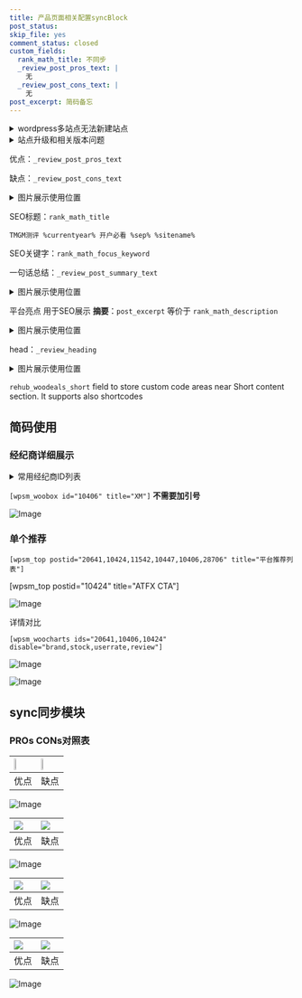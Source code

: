 ```yaml
---
title: 产品页面相关配置syncBlock
post_status: 
skip_file: yes
comment_status: closed
custom_fields:
  rank_math_title: 不同步
  _review_post_pros_text: |
    无
  _review_post_cons_text: |
    无
post_excerpt: 简码备忘
---
```

<details><summary>wordpress多站点无法新建站点</summary>

<li>和报错需要清理cookies一样的原因</li>
<li>wp-config.php里面<code>define( 'SUBDOMAIN_INSTALL', false );//子域名安装</code></li>
<li>新建子站点是用<code>define( 'SUBDOMAIN_INSTALL', true);//子域名安装</code> 完成以后，改成<code>false</code></li>
</details>

<details><summary>站点升级和相关版本问题</summary>

<p>wordpress：5.9.9
woocommerce：7.5.1
出现问题的地方：主题选项里面>><strong>Product layout >>compact style</strong></p>
<p>如何出现没有用过的字段 导致无法保存。先导出配置 然后进行修改，后面再次恢复即可。</p>
<p>出现部分字段无法显示时，需要返回默认布局后，对产品进行保存就好了。</p>
<p></p>
</details>

优点：`_review_post_pros_text`

缺点：`_review_post_cons_text`

<details><summary>图片展示使用位置</summary>

<img src="https://prod-files-secure.s3.us-west-2.amazonaws.com/39ed1227-6d7d-4570-be36-9ccd4a2c4241/f51d3d83-55d4-4bdf-9604-f37ec77ab556/Untitled.png?X-Amz-Algorithm=AWS4-HMAC-SHA256&X-Amz-Content-Sha256=UNSIGNED-PAYLOAD&X-Amz-Credential=ASIAZI2LB466SX4YVVA6%2F20250220%2Fus-west-2%2Fs3%2Faws4_request&X-Amz-Date=20250220T045522Z&X-Amz-Expires=3600&X-Amz-Security-Token=IQoJb3JpZ2luX2VjEI3%2F%2F%2F%2F%2F%2F%2F%2F%2F%2FwEaCXVzLXdlc3QtMiJIMEYCIQD8rEFqnD4RH%2FZVXfWv2yTLFFEOGOoLJM2nZ3CBwznAnAIhAJaX9iSBSYfMxbo1vx4CXqodRTA4mQVI3A9S4mfIeVpBKogECLb%2F%2F%2F%2F%2F%2F%2F%2F%2F%2FwEQABoMNjM3NDIzMTgzODA1IgwpAar6e0ICYpmIGeIq3ANO5zEVWCEFrZuaMxiNQKQ5flknBp4y4hN8aAnlDXkmylAbDDRV6i%2BuVll1hhpZqcY7R5XEaj%2FENMxuPoTb69dnkJMPUiLJv57aJ0SvIJdDhtuvBZEVT2FOq3iuagjNdDq2ta6l1MKnF3t0O6Iw%2BQ0WepRBdc%2FZvZvVqkv1AxcT3ntxKrwsc%2Fs5moQr6iV9sbqE5esomkS%2FGbPX4uz4gbn6jWyPyFFqr9YjTwBVYFYJ0cZFgwdgwhGbBDjmMoD44jS3bOME8EX11dLHNN99p3ALG0FLqqTyfI6aQiXLXxy5fRIpVkxrge6XJUoT%2BbP5AliqjlGv%2FYKzNKts529i66ICZyvtXTaRGKEn%2FOEMwsExqcbu0ne10TrDqihvzfkXXn6i6PgVkGqgXczoOzzaGw3Hs8YCOrofuWGtEqgpn1Ne%2F6MteekpOx8Z3Bs5eOpjKtiXtHKw6Pom0HZewwMWk3fUEX5Uglm9KFvJWha9G0HO0XoiY7E26tTSy8LItJNVIG5KPLZqL0O%2Bl7t9bCP1PNdSb7QvU1DyJJPEvbQ4C05tkQk6KiXFizWObaNHCHU%2Fb59%2FqD%2FjL0xTxLaQUtm%2F3SAo2IkzaDiUqDGMaX%2FokXApAw7bNBCfdlI9K%2BTr6jDs3dq9BjqkAR%2BShRd3bjHhA7NM4S7Goyw06JngP%2BzkO1yigud%2BWHTT5gBIvbrKFiYeHd6SI8UFvS44anZYMeNaH27uB4IGZJosNbGSsliF0O3Cry9IOxOpT4UG9fM78q2FTM6Vzy3hBZfY5Y4BANtUPfmm%2F6ovugOCVVg7%2FmlIOELpSGcxZnCPPS0BJ6ooSdQlZWBtfaQQ4oyuO4bgzdqFx465NRzebao%2FA5eR&X-Amz-Signature=cc7d2787c650576b931d12071e698f403e4981672642cdbe984b3b6080b6706d&X-Amz-SignedHeaders=host&x-id=GetObject" alt="Image">
</details>

SEO标题：`rank_math_title`

`TMGM测评 %currentyear% 开户必看 %sep% %sitename%`

SEO关键字：`rank_math_focus_keyword`

一句话总结：`_review_post_summary_text`

<details><summary>图片展示使用位置</summary>

<img src="https://prod-files-secure.s3.us-west-2.amazonaws.com/39ed1227-6d7d-4570-be36-9ccd4a2c4241/4b96a922-296c-4f4e-8630-d1c870cbce01/Untitled.png?X-Amz-Algorithm=AWS4-HMAC-SHA256&X-Amz-Content-Sha256=UNSIGNED-PAYLOAD&X-Amz-Credential=ASIAZI2LB466Y2T56TKH%2F20250220%2Fus-west-2%2Fs3%2Faws4_request&X-Amz-Date=20250220T045522Z&X-Amz-Expires=3600&X-Amz-Security-Token=IQoJb3JpZ2luX2VjEI3%2F%2F%2F%2F%2F%2F%2F%2F%2F%2FwEaCXVzLXdlc3QtMiJHMEUCIQC7kbbg6IJyA7FnfJ0UUfucDnGmqmxBXvzzttV85WkjvwIgBgcWj7iM8Dkokma%2BERMDsAoRnYmrLs%2BDCExJaq5kLuIqiAQItv%2F%2F%2F%2F%2F%2F%2F%2F%2F%2FARAAGgw2Mzc0MjMxODM4MDUiDKamSKMTjQ%2F11CRxRCrcA%2FdLVRypTVBtLzWSikquOc47IZfW4VE1GYVcziQStAa8xhOoVvcslRKuNQqVM8IZE7aGjcIEVmDSz2t0cP6cjxir8sRsVNkjd%2Fxt5iUmcIF0tbP802u6n5UtoGCbTmjGU23ZpZ4xIUA0%2BgLpz%2BfELG2Um%2FLuWCuu0Bbx3bjTbKqC79BtbRl%2ByGDUNQRU69KIm%2B92qyEOHLANBjLLorQG7jbaFb3lkSFuyuuQfsIbkiJsC7Ve4mUuNuj5i73LZrFXpL%2BKxC3VEVchr66zIVp29fh0FqxFZyxG4aztlLIZHm4Wl6xbqTufqUT%2FnVTyg1joLw4I7my9WeTeQcXDtlv9JqpkDpzsCEjGj48vLHo%2F5v%2B7K9bzoYShtuDY8zI0XaS4PaBqv8tXh%2F%2F7UL2WoEf4c%2Fovr4fATnmPCW%2FCChqVEkcmoKIkivQZLZVAU6MXC%2FyvtJUkB1C4%2BASivzW2c5enkgyOng96towUB4DMcRyyWwuJHsz8i5CcSF7%2FXMCQMelJxXsB4%2Fh6uABJ4xyAnZIhJAvPei9xrpJA%2FAj74yZaHEBnSj42wFyWZNLMjZjD5Kc0I%2BoSs1oQh%2FrcECMQYXVpRU3nIHZ0V7nY506HvhiPlzPfGhqItutcb1%2BCGCGDMLbe2r0GOqUBiUukmrAtHLjE1qKx0%2BJqeH0Evq63wXA4n%2Ffo76O9D9INtt6k3G4oYRz4wxixECIi7VIISTGGwiKLtWymasox%2BjBtwTrNNcoiTQw%2FoDurglCQ3EM8o6VAJ5GYvtXEoPQgun9u74vDOt%2Bq8m4p8b1DtgbEN8qsloWOy7f1BCrpzLsv914aCr0Vay%2Fg%2B5qJluUi42ADVc%2BzPfVYog4JAhl0VTonRBxq&X-Amz-Signature=45e29da1a0c75b2fcafb1fa7368a19b06582143987a1675fdf8d7912da1a0ad4&X-Amz-SignedHeaders=host&x-id=GetObject" alt="Image">
</details>

平台亮点 用于SEO展示 **摘要**：`post_excerpt`  等价于 `rank_math_description`

<details><summary>图片展示使用位置</summary>

<img src="https://prod-files-secure.s3.us-west-2.amazonaws.com/39ed1227-6d7d-4570-be36-9ccd4a2c4241/1ee11f63-b60a-4dfe-a7a7-d58ff23b5d88/Untitled.png?X-Amz-Algorithm=AWS4-HMAC-SHA256&X-Amz-Content-Sha256=UNSIGNED-PAYLOAD&X-Amz-Credential=ASIAZI2LB466Z73TX3WR%2F20250220%2Fus-west-2%2Fs3%2Faws4_request&X-Amz-Date=20250220T045523Z&X-Amz-Expires=3600&X-Amz-Security-Token=IQoJb3JpZ2luX2VjEI3%2F%2F%2F%2F%2F%2F%2F%2F%2F%2FwEaCXVzLXdlc3QtMiJHMEUCIQDo99rWm0Z3dn4I8y0VLPtMIyReXkn8KeTATgSPhMn07AIgcuhjRiu3HU8%2BTqLvwcy5G9S%2FK80PcbPz%2FlnGBEP5XjgqiAQItv%2F%2F%2F%2F%2F%2F%2F%2F%2F%2FARAAGgw2Mzc0MjMxODM4MDUiDFdydKYQoHI5RtNnMyrcA9OZ05%2FidV9f1kQFI79ad5jfTzcN33YBK1eu5gcIqauS%2Bpafe6%2BXqBoLCZDIneU1KuzwaEENnp0lUyHdPsdjUNl4eAGGaQbTY5EUm%2FYR5LYeE4toTwcovdEADvHJKRvSEGUlhoUtCp8mx%2B%2Fnz87E5uNeIajGL%2BXhkLcyoWFIdNla%2Fjb%2FwpOs1sZaQ4aukQ37SNXBe%2BEjsHXvDqWBatiW%2FwBDzSEXZ0Xa3rrdpOXe2%2B0WdVMTdWjzQindRhcNqizWZYVE5N%2BOTP1KMK%2F0f68OdkEKtMp4bVlSUGxlHkREoiex0iBmZCsgwrfwcOGey9%2Fb4JB40DqmuN3Cqr21PYPNgK1TyYHSGI9tot0dIZlvTFhyr8JWGM4OsmtAzJHmS15Q%2BtThigtICJWjSMkCvU8oHKRngK069dITOPxaAydeOyqMbEtOItkoplMxLWfZCpPcJ5pd1%2BypMBXjLaiDaxPwLPrc6aKwyqqntj%2Br0Zq%2Fe4i4zM3WnrRBhGo8w7I9OMOFyl1X0wagMcv2NcAi6qHbBfLskvcW9H2Fe6%2Ff1aeHMYLPTtFCTEHgO6KeDWD2tuntiJapLs2RJg0xD7VIxWOFMuiVYA7yjj63pSIWUAe4qotN1UzYI67woDAVw6ZaMIbe2r0GOqUBsVR3BwUWyY%2B%2FyYqqDBB0DXfObXPVGIeBm6ZlYoKpwVgiOI61FsJwK%2Bthy7VJ9Ihmt3W%2BsNbc7aJyLpl6gY%2F7tvMJI3yA6J58nThUu5fnBwfejN26%2FrXn%2F7I5u%2Bs%2Fv%2BN0kBqQreVSjcYBc%2FytmzpdqfiaC30pO6eI%2BppkiJnkZ5i2QLrbwj7G%2B3AoMDwIAOOJbX2OtSpNI%2BiC50p7JKG2OaJcfn9w&X-Amz-Signature=917c5ea0fa11c95c2d2697df5aba3fa299b871bda485f68a219d9eae824d49ca&X-Amz-SignedHeaders=host&x-id=GetObject" alt="Image">
<img src="https://prod-files-secure.s3.us-west-2.amazonaws.com/39ed1227-6d7d-4570-be36-9ccd4a2c4241/ad4118b5-78d8-4fbe-801e-3b29b5d99c01/Untitled.png?X-Amz-Algorithm=AWS4-HMAC-SHA256&X-Amz-Content-Sha256=UNSIGNED-PAYLOAD&X-Amz-Credential=ASIAZI2LB466Z73TX3WR%2F20250220%2Fus-west-2%2Fs3%2Faws4_request&X-Amz-Date=20250220T045523Z&X-Amz-Expires=3600&X-Amz-Security-Token=IQoJb3JpZ2luX2VjEI3%2F%2F%2F%2F%2F%2F%2F%2F%2F%2FwEaCXVzLXdlc3QtMiJHMEUCIQDo99rWm0Z3dn4I8y0VLPtMIyReXkn8KeTATgSPhMn07AIgcuhjRiu3HU8%2BTqLvwcy5G9S%2FK80PcbPz%2FlnGBEP5XjgqiAQItv%2F%2F%2F%2F%2F%2F%2F%2F%2F%2FARAAGgw2Mzc0MjMxODM4MDUiDFdydKYQoHI5RtNnMyrcA9OZ05%2FidV9f1kQFI79ad5jfTzcN33YBK1eu5gcIqauS%2Bpafe6%2BXqBoLCZDIneU1KuzwaEENnp0lUyHdPsdjUNl4eAGGaQbTY5EUm%2FYR5LYeE4toTwcovdEADvHJKRvSEGUlhoUtCp8mx%2B%2Fnz87E5uNeIajGL%2BXhkLcyoWFIdNla%2Fjb%2FwpOs1sZaQ4aukQ37SNXBe%2BEjsHXvDqWBatiW%2FwBDzSEXZ0Xa3rrdpOXe2%2B0WdVMTdWjzQindRhcNqizWZYVE5N%2BOTP1KMK%2F0f68OdkEKtMp4bVlSUGxlHkREoiex0iBmZCsgwrfwcOGey9%2Fb4JB40DqmuN3Cqr21PYPNgK1TyYHSGI9tot0dIZlvTFhyr8JWGM4OsmtAzJHmS15Q%2BtThigtICJWjSMkCvU8oHKRngK069dITOPxaAydeOyqMbEtOItkoplMxLWfZCpPcJ5pd1%2BypMBXjLaiDaxPwLPrc6aKwyqqntj%2Br0Zq%2Fe4i4zM3WnrRBhGo8w7I9OMOFyl1X0wagMcv2NcAi6qHbBfLskvcW9H2Fe6%2Ff1aeHMYLPTtFCTEHgO6KeDWD2tuntiJapLs2RJg0xD7VIxWOFMuiVYA7yjj63pSIWUAe4qotN1UzYI67woDAVw6ZaMIbe2r0GOqUBsVR3BwUWyY%2B%2FyYqqDBB0DXfObXPVGIeBm6ZlYoKpwVgiOI61FsJwK%2Bthy7VJ9Ihmt3W%2BsNbc7aJyLpl6gY%2F7tvMJI3yA6J58nThUu5fnBwfejN26%2FrXn%2F7I5u%2Bs%2Fv%2BN0kBqQreVSjcYBc%2FytmzpdqfiaC30pO6eI%2BppkiJnkZ5i2QLrbwj7G%2B3AoMDwIAOOJbX2OtSpNI%2BiC50p7JKG2OaJcfn9w&X-Amz-Signature=656e8e86df4ff65331c42d1870491ce69419fa6e79e3b14a22bdc0497822e5f7&X-Amz-SignedHeaders=host&x-id=GetObject" alt="Image">
<img src="https://prod-files-secure.s3.us-west-2.amazonaws.com/39ed1227-6d7d-4570-be36-9ccd4a2c4241/a38cf7c9-a79c-4b64-9e94-13589fe0758b/Untitled.png?X-Amz-Algorithm=AWS4-HMAC-SHA256&X-Amz-Content-Sha256=UNSIGNED-PAYLOAD&X-Amz-Credential=ASIAZI2LB466Z73TX3WR%2F20250220%2Fus-west-2%2Fs3%2Faws4_request&X-Amz-Date=20250220T045523Z&X-Amz-Expires=3600&X-Amz-Security-Token=IQoJb3JpZ2luX2VjEI3%2F%2F%2F%2F%2F%2F%2F%2F%2F%2FwEaCXVzLXdlc3QtMiJHMEUCIQDo99rWm0Z3dn4I8y0VLPtMIyReXkn8KeTATgSPhMn07AIgcuhjRiu3HU8%2BTqLvwcy5G9S%2FK80PcbPz%2FlnGBEP5XjgqiAQItv%2F%2F%2F%2F%2F%2F%2F%2F%2F%2FARAAGgw2Mzc0MjMxODM4MDUiDFdydKYQoHI5RtNnMyrcA9OZ05%2FidV9f1kQFI79ad5jfTzcN33YBK1eu5gcIqauS%2Bpafe6%2BXqBoLCZDIneU1KuzwaEENnp0lUyHdPsdjUNl4eAGGaQbTY5EUm%2FYR5LYeE4toTwcovdEADvHJKRvSEGUlhoUtCp8mx%2B%2Fnz87E5uNeIajGL%2BXhkLcyoWFIdNla%2Fjb%2FwpOs1sZaQ4aukQ37SNXBe%2BEjsHXvDqWBatiW%2FwBDzSEXZ0Xa3rrdpOXe2%2B0WdVMTdWjzQindRhcNqizWZYVE5N%2BOTP1KMK%2F0f68OdkEKtMp4bVlSUGxlHkREoiex0iBmZCsgwrfwcOGey9%2Fb4JB40DqmuN3Cqr21PYPNgK1TyYHSGI9tot0dIZlvTFhyr8JWGM4OsmtAzJHmS15Q%2BtThigtICJWjSMkCvU8oHKRngK069dITOPxaAydeOyqMbEtOItkoplMxLWfZCpPcJ5pd1%2BypMBXjLaiDaxPwLPrc6aKwyqqntj%2Br0Zq%2Fe4i4zM3WnrRBhGo8w7I9OMOFyl1X0wagMcv2NcAi6qHbBfLskvcW9H2Fe6%2Ff1aeHMYLPTtFCTEHgO6KeDWD2tuntiJapLs2RJg0xD7VIxWOFMuiVYA7yjj63pSIWUAe4qotN1UzYI67woDAVw6ZaMIbe2r0GOqUBsVR3BwUWyY%2B%2FyYqqDBB0DXfObXPVGIeBm6ZlYoKpwVgiOI61FsJwK%2Bthy7VJ9Ihmt3W%2BsNbc7aJyLpl6gY%2F7tvMJI3yA6J58nThUu5fnBwfejN26%2FrXn%2F7I5u%2Bs%2Fv%2BN0kBqQreVSjcYBc%2FytmzpdqfiaC30pO6eI%2BppkiJnkZ5i2QLrbwj7G%2B3AoMDwIAOOJbX2OtSpNI%2BiC50p7JKG2OaJcfn9w&X-Amz-Signature=06881224afee1ca7960d626d23fa7348e897d3b17cea504475399474df2c66f7&X-Amz-SignedHeaders=host&x-id=GetObject" alt="Image">
<img src="https://prod-files-secure.s3.us-west-2.amazonaws.com/39ed1227-6d7d-4570-be36-9ccd4a2c4241/7da6fc1e-d2ac-42ae-8c75-cb5749aa18f6/Untitled.png?X-Amz-Algorithm=AWS4-HMAC-SHA256&X-Amz-Content-Sha256=UNSIGNED-PAYLOAD&X-Amz-Credential=ASIAZI2LB466Z73TX3WR%2F20250220%2Fus-west-2%2Fs3%2Faws4_request&X-Amz-Date=20250220T045523Z&X-Amz-Expires=3600&X-Amz-Security-Token=IQoJb3JpZ2luX2VjEI3%2F%2F%2F%2F%2F%2F%2F%2F%2F%2FwEaCXVzLXdlc3QtMiJHMEUCIQDo99rWm0Z3dn4I8y0VLPtMIyReXkn8KeTATgSPhMn07AIgcuhjRiu3HU8%2BTqLvwcy5G9S%2FK80PcbPz%2FlnGBEP5XjgqiAQItv%2F%2F%2F%2F%2F%2F%2F%2F%2F%2FARAAGgw2Mzc0MjMxODM4MDUiDFdydKYQoHI5RtNnMyrcA9OZ05%2FidV9f1kQFI79ad5jfTzcN33YBK1eu5gcIqauS%2Bpafe6%2BXqBoLCZDIneU1KuzwaEENnp0lUyHdPsdjUNl4eAGGaQbTY5EUm%2FYR5LYeE4toTwcovdEADvHJKRvSEGUlhoUtCp8mx%2B%2Fnz87E5uNeIajGL%2BXhkLcyoWFIdNla%2Fjb%2FwpOs1sZaQ4aukQ37SNXBe%2BEjsHXvDqWBatiW%2FwBDzSEXZ0Xa3rrdpOXe2%2B0WdVMTdWjzQindRhcNqizWZYVE5N%2BOTP1KMK%2F0f68OdkEKtMp4bVlSUGxlHkREoiex0iBmZCsgwrfwcOGey9%2Fb4JB40DqmuN3Cqr21PYPNgK1TyYHSGI9tot0dIZlvTFhyr8JWGM4OsmtAzJHmS15Q%2BtThigtICJWjSMkCvU8oHKRngK069dITOPxaAydeOyqMbEtOItkoplMxLWfZCpPcJ5pd1%2BypMBXjLaiDaxPwLPrc6aKwyqqntj%2Br0Zq%2Fe4i4zM3WnrRBhGo8w7I9OMOFyl1X0wagMcv2NcAi6qHbBfLskvcW9H2Fe6%2Ff1aeHMYLPTtFCTEHgO6KeDWD2tuntiJapLs2RJg0xD7VIxWOFMuiVYA7yjj63pSIWUAe4qotN1UzYI67woDAVw6ZaMIbe2r0GOqUBsVR3BwUWyY%2B%2FyYqqDBB0DXfObXPVGIeBm6ZlYoKpwVgiOI61FsJwK%2Bthy7VJ9Ihmt3W%2BsNbc7aJyLpl6gY%2F7tvMJI3yA6J58nThUu5fnBwfejN26%2FrXn%2F7I5u%2Bs%2Fv%2BN0kBqQreVSjcYBc%2FytmzpdqfiaC30pO6eI%2BppkiJnkZ5i2QLrbwj7G%2B3AoMDwIAOOJbX2OtSpNI%2BiC50p7JKG2OaJcfn9w&X-Amz-Signature=7c1887c99a8428e6f3e06f251bcd6c08b9c81041db3bc48a1d5d6d0297f72b59&X-Amz-SignedHeaders=host&x-id=GetObject" alt="Image">
<img src="https://prod-files-secure.s3.us-west-2.amazonaws.com/39ed1227-6d7d-4570-be36-9ccd4a2c4241/7e97f40a-eaee-47f5-b2f9-475f96808fa7/Untitled.png?X-Amz-Algorithm=AWS4-HMAC-SHA256&X-Amz-Content-Sha256=UNSIGNED-PAYLOAD&X-Amz-Credential=ASIAZI2LB466Z73TX3WR%2F20250220%2Fus-west-2%2Fs3%2Faws4_request&X-Amz-Date=20250220T045523Z&X-Amz-Expires=3600&X-Amz-Security-Token=IQoJb3JpZ2luX2VjEI3%2F%2F%2F%2F%2F%2F%2F%2F%2F%2FwEaCXVzLXdlc3QtMiJHMEUCIQDo99rWm0Z3dn4I8y0VLPtMIyReXkn8KeTATgSPhMn07AIgcuhjRiu3HU8%2BTqLvwcy5G9S%2FK80PcbPz%2FlnGBEP5XjgqiAQItv%2F%2F%2F%2F%2F%2F%2F%2F%2F%2FARAAGgw2Mzc0MjMxODM4MDUiDFdydKYQoHI5RtNnMyrcA9OZ05%2FidV9f1kQFI79ad5jfTzcN33YBK1eu5gcIqauS%2Bpafe6%2BXqBoLCZDIneU1KuzwaEENnp0lUyHdPsdjUNl4eAGGaQbTY5EUm%2FYR5LYeE4toTwcovdEADvHJKRvSEGUlhoUtCp8mx%2B%2Fnz87E5uNeIajGL%2BXhkLcyoWFIdNla%2Fjb%2FwpOs1sZaQ4aukQ37SNXBe%2BEjsHXvDqWBatiW%2FwBDzSEXZ0Xa3rrdpOXe2%2B0WdVMTdWjzQindRhcNqizWZYVE5N%2BOTP1KMK%2F0f68OdkEKtMp4bVlSUGxlHkREoiex0iBmZCsgwrfwcOGey9%2Fb4JB40DqmuN3Cqr21PYPNgK1TyYHSGI9tot0dIZlvTFhyr8JWGM4OsmtAzJHmS15Q%2BtThigtICJWjSMkCvU8oHKRngK069dITOPxaAydeOyqMbEtOItkoplMxLWfZCpPcJ5pd1%2BypMBXjLaiDaxPwLPrc6aKwyqqntj%2Br0Zq%2Fe4i4zM3WnrRBhGo8w7I9OMOFyl1X0wagMcv2NcAi6qHbBfLskvcW9H2Fe6%2Ff1aeHMYLPTtFCTEHgO6KeDWD2tuntiJapLs2RJg0xD7VIxWOFMuiVYA7yjj63pSIWUAe4qotN1UzYI67woDAVw6ZaMIbe2r0GOqUBsVR3BwUWyY%2B%2FyYqqDBB0DXfObXPVGIeBm6ZlYoKpwVgiOI61FsJwK%2Bthy7VJ9Ihmt3W%2BsNbc7aJyLpl6gY%2F7tvMJI3yA6J58nThUu5fnBwfejN26%2FrXn%2F7I5u%2Bs%2Fv%2BN0kBqQreVSjcYBc%2FytmzpdqfiaC30pO6eI%2BppkiJnkZ5i2QLrbwj7G%2B3AoMDwIAOOJbX2OtSpNI%2BiC50p7JKG2OaJcfn9w&X-Amz-Signature=f3ce06e437b467454a2c126fadcabc7194f3c44dc41fc0ca6b6b80b178624545&X-Amz-SignedHeaders=host&x-id=GetObject" alt="Image">
</details>

head：`_review_heading`

<details><summary>图片展示使用位置</summary>

<img src="https://prod-files-secure.s3.us-west-2.amazonaws.com/39ed1227-6d7d-4570-be36-9ccd4a2c4241/3a4650ad-9887-415c-889a-edd51fa54f27/Untitled.png?X-Amz-Algorithm=AWS4-HMAC-SHA256&X-Amz-Content-Sha256=UNSIGNED-PAYLOAD&X-Amz-Credential=ASIAZI2LB4665DYTTJ55%2F20250220%2Fus-west-2%2Fs3%2Faws4_request&X-Amz-Date=20250220T045523Z&X-Amz-Expires=3600&X-Amz-Security-Token=IQoJb3JpZ2luX2VjEI3%2F%2F%2F%2F%2F%2F%2F%2F%2F%2FwEaCXVzLXdlc3QtMiJHMEUCIDy%2BUZ6OhkRt57pR8JDdjiBEQmeCodHKYvs6iIvvMTB3AiEA54nmxVBFvxFM3Pps0%2FJ0CrFhirUMwSMnRuZCMFnjyRcqiAQItf%2F%2F%2F%2F%2F%2F%2F%2F%2F%2FARAAGgw2Mzc0MjMxODM4MDUiDMMQTr35zYa2x2XiJyrcA6t58c9YhOsPEcbEX2qz5TJ1tR9s8Vvxu4DBcNclzAAd85m1zQAsSzfVGa%2B2igGtBa8H5pSZUIiq6WHSgrmaF9hwKUBKy5C3wxfQulYdeinT94cZink6p%2FVKG3ElryQ8cMum7f0R4gywZ25mrHNMNlsxlkTFZvqNgl6l5KI1lHxRFEPee%2FWKkku68FMJll%2BS6JkVRMc9jWZVdcRZhxnZCtNVu1RxlAnldhBUjvlN62eVYBdmsJQpGszXxwHHU%2FOaNNM6kPIA%2FGB6Pc0hFvJYehhvkHyvAfMwpFBLwNmeQf%2B5ceacwg1Od5DfA3Ifspa40QIHgbOelfVQDC6Sw9z0s%2BtVwOh1QCtn3QHTK5JevWdxvRuuCBWQt76WOrr82dOPtfjiKEGltqmAiBcH2oqvF9sba6AERQsGteF1986zdgJnIgcW0t96z3yMs6lGcRbvzfjxI1r12VVXFu%2BhsBZ1%2FfpDsG7hNzTpp5MwBO0eVMXptR12kaMeVQzVwDY2oTdwQ06VtBp%2B8Q1aslBVaHu9inayth%2BGum1wxHUKLApkidXAiabvO4JM7xWB2fJwibYSCx9KpDFFconEsGeq4xnWRpwA%2Fn3vTGcrPqThQGfR6Oq6nXo%2BNih3mr9N8NMoMNvd2r0GOqUBC1TFUDmdr1500KWQive9pRgwWMkCWkswdWDny93PhZv454xqQ%2F3YBeEzEuX9RJ7QhPNwP6IwpIiYolvvxToXxjDa41cyR14lYySOJF%2BBowBPKTyUfclT0CsCEeFTThNHLbs7RyE1yx3bafhK8wRXaXENUVvM3NjhwFIfoxPH0mnYmzPUMNr6lkOYUUoQyK%2B1a7NeOKD75%2BZRjrn%2F4elrmS%2Fwv55t&X-Amz-Signature=83c21f475a20f26fa32338e5e559f65b8bda4d22c58e667c3612962e616a3f86&X-Amz-SignedHeaders=host&x-id=GetObject" alt="Image">
</details>

`rehub_woodeals_short`	field to store custom code areas near Short content section. It supports also shortcodes



## 简码使用

### 经纪商详细展示

<details><summary>常用经纪商ID列表</summary>

<pre><code class="php">嘉盛 ===> 20641  [wpsm_woobox id="20641" title="嘉盛"]
易信easymarkets ===> 11542  [wpsm_woobox id="11542" title="易信easymarkets"]
ATFX外汇 ===> 10424  [wpsm_woobox id="10424" title="ATFX"]
XM ===> 10406  [wpsm_woobox id="10406" title="XM"]
TMGM ===> 29622  [wpsm_woobox id="29622" title="TMGM"]
HYCM ===> 10447  [wpsm_woobox id="10447" title="HYCM"]
fpmarkets澳福外汇 ===> 20639  [wpsm_woobox id="20639" title="fpmarkets澳福外汇"]</code></pre>
</details>

`[wpsm_woobox id="10406" title="XM"]` **不需要加引号**

![Image](https://prod-files-secure.s3.us-west-2.amazonaws.com/39ed1227-6d7d-4570-be36-9ccd4a2c4241/4f898f9d-0fa7-4e43-acd3-ac6bc7be575a/Untitled.png?X-Amz-Algorithm=AWS4-HMAC-SHA256&X-Amz-Content-Sha256=UNSIGNED-PAYLOAD&X-Amz-Credential=ASIAZI2LB466YRLSUJXQ%2F20250220%2Fus-west-2%2Fs3%2Faws4_request&X-Amz-Date=20250220T045521Z&X-Amz-Expires=3600&X-Amz-Security-Token=IQoJb3JpZ2luX2VjEI3%2F%2F%2F%2F%2F%2F%2F%2F%2F%2FwEaCXVzLXdlc3QtMiJHMEUCIQCXRmmJFSwwELH8p58GcinJIjeap4%2F4Gypgjr3RW2Kv2wIgKAwfbPlipqmKS%2BHqk9%2FsfgEPbrrfAmfDtGgl8ypgAgYqiAQItv%2F%2F%2F%2F%2F%2F%2F%2F%2F%2FARAAGgw2Mzc0MjMxODM4MDUiDIa6Yu4PM719XQ3BvyrcA0GiRTiBMbi06oKL%2FTSl2aoj7%2FN5RRLidursfYM9bF8dHtrwK1jXOJXKPoG0%2BYYrVpR0iC3g3UcOto5ZDrQarZoqUnC9ArOaOZHOe%2BOvJ71ic5zAH%2BMkjj1dJeuOr%2Bo%2BRd84tCDirF9%2FaBC0Z8M%2BoNPMRdj8hCd4u8VVbXnuDVfFVhjRwl6jM8hcsQOEZhmsgaUjU%2Bpj56spoQBxOTCMEbnOARa03%2FsSgvvUS4hMbpK1%2BhV47FGpbIw1mpgt5GReo6yABxjTzzeLMpOmOB1LS31jCmlaRHTnemassSm2a3geSGnlCXB5hnrMMQZmPCz3Dm1ic44tB2WFG%2FGpBPqt2V2SN4MR5ff5Llb44E9jsQ0qYVpbmyxXIjxeKara7n4B4e4OCH5syEW%2FhBO3eub89g6xiTkJsavVmrh9Nx9mzWMnqmnjzM8GfsgtBFVnLKswqowioPKMojCp9CYLM37uwbvdtZiB3eA5jFKjNmIuri3aYM%2BXvvjau5gznIxckY9lRtTF8LlwjibMsyET%2FWfxqOzhih%2FQkViSdR7hxuBsjap%2FocO4rG1gQRCxodSsZ7rPXBNwBqpI%2FadjaKoZSG00ykzaDd3tnEesrCkWb3Eir1v6Na7JXZqjiOu6vA0%2BMNnd2r0GOqUBPLw6iSBGvf%2BENz%2BAgixxJp%2BY3%2FudpdY03C1Are7X%2BgUquDt9BjZi0z1zzfSfUmv5BNmvV3T5wmbklYS2NP7wZ%2FwrAAwPDAxGqxlbcv6NluYYJc5WByr9IfO96He2ZuIhgKSG41uzxeBclxDn4%2Bo724uRcZI2MHk8KqguoEph5hFV9DMjwyze5ZnKDM2S0Nay2QQfI05O516zKYp7V1pOVzkIt9Tw&X-Amz-Signature=d565de6c0769dd1ef2be2430c3691870136790ca5060f472073a9334c8d3e1db&X-Amz-SignedHeaders=host&x-id=GetObject)

### 单个推荐
`[wpsm_top postid="20641,10424,11542,10447,10406,28706" title="平台推荐列表"]`

[wpsm_top postid="10424" title="ATFX CTA"]

![Image](https://prod-files-secure.s3.us-west-2.amazonaws.com/39ed1227-6d7d-4570-be36-9ccd4a2c4241/5ac620dc-51a8-48b6-b55d-91f47299193c/Untitled.png?X-Amz-Algorithm=AWS4-HMAC-SHA256&X-Amz-Content-Sha256=UNSIGNED-PAYLOAD&X-Amz-Credential=ASIAZI2LB466YRLSUJXQ%2F20250220%2Fus-west-2%2Fs3%2Faws4_request&X-Amz-Date=20250220T045521Z&X-Amz-Expires=3600&X-Amz-Security-Token=IQoJb3JpZ2luX2VjEI3%2F%2F%2F%2F%2F%2F%2F%2F%2F%2FwEaCXVzLXdlc3QtMiJHMEUCIQCXRmmJFSwwELH8p58GcinJIjeap4%2F4Gypgjr3RW2Kv2wIgKAwfbPlipqmKS%2BHqk9%2FsfgEPbrrfAmfDtGgl8ypgAgYqiAQItv%2F%2F%2F%2F%2F%2F%2F%2F%2F%2FARAAGgw2Mzc0MjMxODM4MDUiDIa6Yu4PM719XQ3BvyrcA0GiRTiBMbi06oKL%2FTSl2aoj7%2FN5RRLidursfYM9bF8dHtrwK1jXOJXKPoG0%2BYYrVpR0iC3g3UcOto5ZDrQarZoqUnC9ArOaOZHOe%2BOvJ71ic5zAH%2BMkjj1dJeuOr%2Bo%2BRd84tCDirF9%2FaBC0Z8M%2BoNPMRdj8hCd4u8VVbXnuDVfFVhjRwl6jM8hcsQOEZhmsgaUjU%2Bpj56spoQBxOTCMEbnOARa03%2FsSgvvUS4hMbpK1%2BhV47FGpbIw1mpgt5GReo6yABxjTzzeLMpOmOB1LS31jCmlaRHTnemassSm2a3geSGnlCXB5hnrMMQZmPCz3Dm1ic44tB2WFG%2FGpBPqt2V2SN4MR5ff5Llb44E9jsQ0qYVpbmyxXIjxeKara7n4B4e4OCH5syEW%2FhBO3eub89g6xiTkJsavVmrh9Nx9mzWMnqmnjzM8GfsgtBFVnLKswqowioPKMojCp9CYLM37uwbvdtZiB3eA5jFKjNmIuri3aYM%2BXvvjau5gznIxckY9lRtTF8LlwjibMsyET%2FWfxqOzhih%2FQkViSdR7hxuBsjap%2FocO4rG1gQRCxodSsZ7rPXBNwBqpI%2FadjaKoZSG00ykzaDd3tnEesrCkWb3Eir1v6Na7JXZqjiOu6vA0%2BMNnd2r0GOqUBPLw6iSBGvf%2BENz%2BAgixxJp%2BY3%2FudpdY03C1Are7X%2BgUquDt9BjZi0z1zzfSfUmv5BNmvV3T5wmbklYS2NP7wZ%2FwrAAwPDAxGqxlbcv6NluYYJc5WByr9IfO96He2ZuIhgKSG41uzxeBclxDn4%2Bo724uRcZI2MHk8KqguoEph5hFV9DMjwyze5ZnKDM2S0Nay2QQfI05O516zKYp7V1pOVzkIt9Tw&X-Amz-Signature=15472f7ae40b97bb461a4d40fdc07ab2d477d64c3da86719f89b92633d1dc1c8&X-Amz-SignedHeaders=host&x-id=GetObject)

详情对比

`[wpsm_woocharts ids="20641,10406,10424" disable="brand,stock,userrate,review"]`

![Image](https://prod-files-secure.s3.us-west-2.amazonaws.com/39ed1227-6d7d-4570-be36-9ccd4a2c4241/bf3ba45f-b9f3-4295-8aef-b4a495fd25f4/Untitled.png?X-Amz-Algorithm=AWS4-HMAC-SHA256&X-Amz-Content-Sha256=UNSIGNED-PAYLOAD&X-Amz-Credential=ASIAZI2LB466YRLSUJXQ%2F20250220%2Fus-west-2%2Fs3%2Faws4_request&X-Amz-Date=20250220T045521Z&X-Amz-Expires=3600&X-Amz-Security-Token=IQoJb3JpZ2luX2VjEI3%2F%2F%2F%2F%2F%2F%2F%2F%2F%2FwEaCXVzLXdlc3QtMiJHMEUCIQCXRmmJFSwwELH8p58GcinJIjeap4%2F4Gypgjr3RW2Kv2wIgKAwfbPlipqmKS%2BHqk9%2FsfgEPbrrfAmfDtGgl8ypgAgYqiAQItv%2F%2F%2F%2F%2F%2F%2F%2F%2F%2FARAAGgw2Mzc0MjMxODM4MDUiDIa6Yu4PM719XQ3BvyrcA0GiRTiBMbi06oKL%2FTSl2aoj7%2FN5RRLidursfYM9bF8dHtrwK1jXOJXKPoG0%2BYYrVpR0iC3g3UcOto5ZDrQarZoqUnC9ArOaOZHOe%2BOvJ71ic5zAH%2BMkjj1dJeuOr%2Bo%2BRd84tCDirF9%2FaBC0Z8M%2BoNPMRdj8hCd4u8VVbXnuDVfFVhjRwl6jM8hcsQOEZhmsgaUjU%2Bpj56spoQBxOTCMEbnOARa03%2FsSgvvUS4hMbpK1%2BhV47FGpbIw1mpgt5GReo6yABxjTzzeLMpOmOB1LS31jCmlaRHTnemassSm2a3geSGnlCXB5hnrMMQZmPCz3Dm1ic44tB2WFG%2FGpBPqt2V2SN4MR5ff5Llb44E9jsQ0qYVpbmyxXIjxeKara7n4B4e4OCH5syEW%2FhBO3eub89g6xiTkJsavVmrh9Nx9mzWMnqmnjzM8GfsgtBFVnLKswqowioPKMojCp9CYLM37uwbvdtZiB3eA5jFKjNmIuri3aYM%2BXvvjau5gznIxckY9lRtTF8LlwjibMsyET%2FWfxqOzhih%2FQkViSdR7hxuBsjap%2FocO4rG1gQRCxodSsZ7rPXBNwBqpI%2FadjaKoZSG00ykzaDd3tnEesrCkWb3Eir1v6Na7JXZqjiOu6vA0%2BMNnd2r0GOqUBPLw6iSBGvf%2BENz%2BAgixxJp%2BY3%2FudpdY03C1Are7X%2BgUquDt9BjZi0z1zzfSfUmv5BNmvV3T5wmbklYS2NP7wZ%2FwrAAwPDAxGqxlbcv6NluYYJc5WByr9IfO96He2ZuIhgKSG41uzxeBclxDn4%2Bo724uRcZI2MHk8KqguoEph5hFV9DMjwyze5ZnKDM2S0Nay2QQfI05O516zKYp7V1pOVzkIt9Tw&X-Amz-Signature=f478ba41a6ceb8e7a43e7dec1a3fffffa474f5302c2f9cf64b8d5444c5a4ece5&X-Amz-SignedHeaders=host&x-id=GetObject)

![Image](https://prod-files-secure.s3.us-west-2.amazonaws.com/39ed1227-6d7d-4570-be36-9ccd4a2c4241/30bc56ef-f383-4b48-9768-2ebc9e436ec0/Untitled.png?X-Amz-Algorithm=AWS4-HMAC-SHA256&X-Amz-Content-Sha256=UNSIGNED-PAYLOAD&X-Amz-Credential=ASIAZI2LB466YRLSUJXQ%2F20250220%2Fus-west-2%2Fs3%2Faws4_request&X-Amz-Date=20250220T045521Z&X-Amz-Expires=3600&X-Amz-Security-Token=IQoJb3JpZ2luX2VjEI3%2F%2F%2F%2F%2F%2F%2F%2F%2F%2FwEaCXVzLXdlc3QtMiJHMEUCIQCXRmmJFSwwELH8p58GcinJIjeap4%2F4Gypgjr3RW2Kv2wIgKAwfbPlipqmKS%2BHqk9%2FsfgEPbrrfAmfDtGgl8ypgAgYqiAQItv%2F%2F%2F%2F%2F%2F%2F%2F%2F%2FARAAGgw2Mzc0MjMxODM4MDUiDIa6Yu4PM719XQ3BvyrcA0GiRTiBMbi06oKL%2FTSl2aoj7%2FN5RRLidursfYM9bF8dHtrwK1jXOJXKPoG0%2BYYrVpR0iC3g3UcOto5ZDrQarZoqUnC9ArOaOZHOe%2BOvJ71ic5zAH%2BMkjj1dJeuOr%2Bo%2BRd84tCDirF9%2FaBC0Z8M%2BoNPMRdj8hCd4u8VVbXnuDVfFVhjRwl6jM8hcsQOEZhmsgaUjU%2Bpj56spoQBxOTCMEbnOARa03%2FsSgvvUS4hMbpK1%2BhV47FGpbIw1mpgt5GReo6yABxjTzzeLMpOmOB1LS31jCmlaRHTnemassSm2a3geSGnlCXB5hnrMMQZmPCz3Dm1ic44tB2WFG%2FGpBPqt2V2SN4MR5ff5Llb44E9jsQ0qYVpbmyxXIjxeKara7n4B4e4OCH5syEW%2FhBO3eub89g6xiTkJsavVmrh9Nx9mzWMnqmnjzM8GfsgtBFVnLKswqowioPKMojCp9CYLM37uwbvdtZiB3eA5jFKjNmIuri3aYM%2BXvvjau5gznIxckY9lRtTF8LlwjibMsyET%2FWfxqOzhih%2FQkViSdR7hxuBsjap%2FocO4rG1gQRCxodSsZ7rPXBNwBqpI%2FadjaKoZSG00ykzaDd3tnEesrCkWb3Eir1v6Na7JXZqjiOu6vA0%2BMNnd2r0GOqUBPLw6iSBGvf%2BENz%2BAgixxJp%2BY3%2FudpdY03C1Are7X%2BgUquDt9BjZi0z1zzfSfUmv5BNmvV3T5wmbklYS2NP7wZ%2FwrAAwPDAxGqxlbcv6NluYYJc5WByr9IfO96He2ZuIhgKSG41uzxeBclxDn4%2Bo724uRcZI2MHk8KqguoEph5hFV9DMjwyze5ZnKDM2S0Nay2QQfI05O516zKYp7V1pOVzkIt9Tw&X-Amz-Signature=9742ac5dbf2bd299bb731d84b4e1ecdd10056f4e421df2951ef156da57a3514c&X-Amz-SignedHeaders=host&x-id=GetObject)

## sync同步模块

### PROs CONs对照表

| <img src="https://cdn.ifttt.fun/gh/jarlin8/OSS@main/icons/customize/pros.svg" height="auto" width="37.3%"> | <img src="https://cdn.ifttt.fun/gh/jarlin8/OSS@main/icons/customize/cons.svg" height="auto" width="28.8%"> |
| :--- | :--- |
| 优点 | 缺点 |

![Image](https://prod-files-secure.s3.us-west-2.amazonaws.com/39ed1227-6d7d-4570-be36-9ccd4a2c4241/8742b755-dfb5-4004-9a5f-d6e561664bd8/Untitled.png?X-Amz-Algorithm=AWS4-HMAC-SHA256&X-Amz-Content-Sha256=UNSIGNED-PAYLOAD&X-Amz-Credential=ASIAZI2LB466YRLSUJXQ%2F20250220%2Fus-west-2%2Fs3%2Faws4_request&X-Amz-Date=20250220T045521Z&X-Amz-Expires=3600&X-Amz-Security-Token=IQoJb3JpZ2luX2VjEI3%2F%2F%2F%2F%2F%2F%2F%2F%2F%2FwEaCXVzLXdlc3QtMiJHMEUCIQCXRmmJFSwwELH8p58GcinJIjeap4%2F4Gypgjr3RW2Kv2wIgKAwfbPlipqmKS%2BHqk9%2FsfgEPbrrfAmfDtGgl8ypgAgYqiAQItv%2F%2F%2F%2F%2F%2F%2F%2F%2F%2FARAAGgw2Mzc0MjMxODM4MDUiDIa6Yu4PM719XQ3BvyrcA0GiRTiBMbi06oKL%2FTSl2aoj7%2FN5RRLidursfYM9bF8dHtrwK1jXOJXKPoG0%2BYYrVpR0iC3g3UcOto5ZDrQarZoqUnC9ArOaOZHOe%2BOvJ71ic5zAH%2BMkjj1dJeuOr%2Bo%2BRd84tCDirF9%2FaBC0Z8M%2BoNPMRdj8hCd4u8VVbXnuDVfFVhjRwl6jM8hcsQOEZhmsgaUjU%2Bpj56spoQBxOTCMEbnOARa03%2FsSgvvUS4hMbpK1%2BhV47FGpbIw1mpgt5GReo6yABxjTzzeLMpOmOB1LS31jCmlaRHTnemassSm2a3geSGnlCXB5hnrMMQZmPCz3Dm1ic44tB2WFG%2FGpBPqt2V2SN4MR5ff5Llb44E9jsQ0qYVpbmyxXIjxeKara7n4B4e4OCH5syEW%2FhBO3eub89g6xiTkJsavVmrh9Nx9mzWMnqmnjzM8GfsgtBFVnLKswqowioPKMojCp9CYLM37uwbvdtZiB3eA5jFKjNmIuri3aYM%2BXvvjau5gznIxckY9lRtTF8LlwjibMsyET%2FWfxqOzhih%2FQkViSdR7hxuBsjap%2FocO4rG1gQRCxodSsZ7rPXBNwBqpI%2FadjaKoZSG00ykzaDd3tnEesrCkWb3Eir1v6Na7JXZqjiOu6vA0%2BMNnd2r0GOqUBPLw6iSBGvf%2BENz%2BAgixxJp%2BY3%2FudpdY03C1Are7X%2BgUquDt9BjZi0z1zzfSfUmv5BNmvV3T5wmbklYS2NP7wZ%2FwrAAwPDAxGqxlbcv6NluYYJc5WByr9IfO96He2ZuIhgKSG41uzxeBclxDn4%2Bo724uRcZI2MHk8KqguoEph5hFV9DMjwyze5ZnKDM2S0Nay2QQfI05O516zKYp7V1pOVzkIt9Tw&X-Amz-Signature=0dd0dee37347bdefeb1a51137ff895dd1a9bde783988af71646a80ed4dc8b0ad&X-Amz-SignedHeaders=host&x-id=GetObject)

| <img src="https://cdn.ifttt.fun/gh/jarlin8/OSS@main/icons/customize/pros1.svg" height="auto"> | <img src="https://cdn.ifttt.fun/gh/jarlin8/OSS@main/icons/customize/cons1.svg" height="auto"> |
| :--- | :--- |
| 优点 | 缺点 |

![Image](https://prod-files-secure.s3.us-west-2.amazonaws.com/39ed1227-6d7d-4570-be36-9ccd4a2c4241/806358f8-c9c4-4e17-bb35-c6c76a5397a5/Untitled.png?X-Amz-Algorithm=AWS4-HMAC-SHA256&X-Amz-Content-Sha256=UNSIGNED-PAYLOAD&X-Amz-Credential=ASIAZI2LB466YRLSUJXQ%2F20250220%2Fus-west-2%2Fs3%2Faws4_request&X-Amz-Date=20250220T045521Z&X-Amz-Expires=3600&X-Amz-Security-Token=IQoJb3JpZ2luX2VjEI3%2F%2F%2F%2F%2F%2F%2F%2F%2F%2FwEaCXVzLXdlc3QtMiJHMEUCIQCXRmmJFSwwELH8p58GcinJIjeap4%2F4Gypgjr3RW2Kv2wIgKAwfbPlipqmKS%2BHqk9%2FsfgEPbrrfAmfDtGgl8ypgAgYqiAQItv%2F%2F%2F%2F%2F%2F%2F%2F%2F%2FARAAGgw2Mzc0MjMxODM4MDUiDIa6Yu4PM719XQ3BvyrcA0GiRTiBMbi06oKL%2FTSl2aoj7%2FN5RRLidursfYM9bF8dHtrwK1jXOJXKPoG0%2BYYrVpR0iC3g3UcOto5ZDrQarZoqUnC9ArOaOZHOe%2BOvJ71ic5zAH%2BMkjj1dJeuOr%2Bo%2BRd84tCDirF9%2FaBC0Z8M%2BoNPMRdj8hCd4u8VVbXnuDVfFVhjRwl6jM8hcsQOEZhmsgaUjU%2Bpj56spoQBxOTCMEbnOARa03%2FsSgvvUS4hMbpK1%2BhV47FGpbIw1mpgt5GReo6yABxjTzzeLMpOmOB1LS31jCmlaRHTnemassSm2a3geSGnlCXB5hnrMMQZmPCz3Dm1ic44tB2WFG%2FGpBPqt2V2SN4MR5ff5Llb44E9jsQ0qYVpbmyxXIjxeKara7n4B4e4OCH5syEW%2FhBO3eub89g6xiTkJsavVmrh9Nx9mzWMnqmnjzM8GfsgtBFVnLKswqowioPKMojCp9CYLM37uwbvdtZiB3eA5jFKjNmIuri3aYM%2BXvvjau5gznIxckY9lRtTF8LlwjibMsyET%2FWfxqOzhih%2FQkViSdR7hxuBsjap%2FocO4rG1gQRCxodSsZ7rPXBNwBqpI%2FadjaKoZSG00ykzaDd3tnEesrCkWb3Eir1v6Na7JXZqjiOu6vA0%2BMNnd2r0GOqUBPLw6iSBGvf%2BENz%2BAgixxJp%2BY3%2FudpdY03C1Are7X%2BgUquDt9BjZi0z1zzfSfUmv5BNmvV3T5wmbklYS2NP7wZ%2FwrAAwPDAxGqxlbcv6NluYYJc5WByr9IfO96He2ZuIhgKSG41uzxeBclxDn4%2Bo724uRcZI2MHk8KqguoEph5hFV9DMjwyze5ZnKDM2S0Nay2QQfI05O516zKYp7V1pOVzkIt9Tw&X-Amz-Signature=adfcdd86b48e1312003fca94b4fa89a76dbc8151205b05abead119789a3dadc5&X-Amz-SignedHeaders=host&x-id=GetObject)

| <img src="https://cdn.ifttt.fun/gh/jarlin8/OSS@main/icons/customize/pros2.svg" height="auto"> | <img src="https://cdn.ifttt.fun/gh/jarlin8/OSS@main/icons/customize/cons2.svg" height="auto"> |
| :--- | :--- |
| 优点 | 缺点 |

![Image](https://prod-files-secure.s3.us-west-2.amazonaws.com/39ed1227-6d7d-4570-be36-9ccd4a2c4241/a9245ec9-70dd-4005-b534-0d54315fc5f3/Untitled.png?X-Amz-Algorithm=AWS4-HMAC-SHA256&X-Amz-Content-Sha256=UNSIGNED-PAYLOAD&X-Amz-Credential=ASIAZI2LB466YRLSUJXQ%2F20250220%2Fus-west-2%2Fs3%2Faws4_request&X-Amz-Date=20250220T045521Z&X-Amz-Expires=3600&X-Amz-Security-Token=IQoJb3JpZ2luX2VjEI3%2F%2F%2F%2F%2F%2F%2F%2F%2F%2FwEaCXVzLXdlc3QtMiJHMEUCIQCXRmmJFSwwELH8p58GcinJIjeap4%2F4Gypgjr3RW2Kv2wIgKAwfbPlipqmKS%2BHqk9%2FsfgEPbrrfAmfDtGgl8ypgAgYqiAQItv%2F%2F%2F%2F%2F%2F%2F%2F%2F%2FARAAGgw2Mzc0MjMxODM4MDUiDIa6Yu4PM719XQ3BvyrcA0GiRTiBMbi06oKL%2FTSl2aoj7%2FN5RRLidursfYM9bF8dHtrwK1jXOJXKPoG0%2BYYrVpR0iC3g3UcOto5ZDrQarZoqUnC9ArOaOZHOe%2BOvJ71ic5zAH%2BMkjj1dJeuOr%2Bo%2BRd84tCDirF9%2FaBC0Z8M%2BoNPMRdj8hCd4u8VVbXnuDVfFVhjRwl6jM8hcsQOEZhmsgaUjU%2Bpj56spoQBxOTCMEbnOARa03%2FsSgvvUS4hMbpK1%2BhV47FGpbIw1mpgt5GReo6yABxjTzzeLMpOmOB1LS31jCmlaRHTnemassSm2a3geSGnlCXB5hnrMMQZmPCz3Dm1ic44tB2WFG%2FGpBPqt2V2SN4MR5ff5Llb44E9jsQ0qYVpbmyxXIjxeKara7n4B4e4OCH5syEW%2FhBO3eub89g6xiTkJsavVmrh9Nx9mzWMnqmnjzM8GfsgtBFVnLKswqowioPKMojCp9CYLM37uwbvdtZiB3eA5jFKjNmIuri3aYM%2BXvvjau5gznIxckY9lRtTF8LlwjibMsyET%2FWfxqOzhih%2FQkViSdR7hxuBsjap%2FocO4rG1gQRCxodSsZ7rPXBNwBqpI%2FadjaKoZSG00ykzaDd3tnEesrCkWb3Eir1v6Na7JXZqjiOu6vA0%2BMNnd2r0GOqUBPLw6iSBGvf%2BENz%2BAgixxJp%2BY3%2FudpdY03C1Are7X%2BgUquDt9BjZi0z1zzfSfUmv5BNmvV3T5wmbklYS2NP7wZ%2FwrAAwPDAxGqxlbcv6NluYYJc5WByr9IfO96He2ZuIhgKSG41uzxeBclxDn4%2Bo724uRcZI2MHk8KqguoEph5hFV9DMjwyze5ZnKDM2S0Nay2QQfI05O516zKYp7V1pOVzkIt9Tw&X-Amz-Signature=0f04ff58902edc720434450527c5e0a17d1789acb1fa5f3e471f43d21fd48d8d&X-Amz-SignedHeaders=host&x-id=GetObject)

| <img src="https://cdn.ifttt.fun/gh/jarlin8/OSS@main/icons/customize/pros3.svg" height="auto"> | <img src="https://cdn.ifttt.fun/gh/jarlin8/OSS@main/icons/customize/cons3.svg" height="auto"> |
| :--- | :--- |
| 优点 | 缺点 |

![Image](https://prod-files-secure.s3.us-west-2.amazonaws.com/39ed1227-6d7d-4570-be36-9ccd4a2c4241/e1e580a2-2e5c-4780-9ff4-19c318fc2284/Untitled.png?X-Amz-Algorithm=AWS4-HMAC-SHA256&X-Amz-Content-Sha256=UNSIGNED-PAYLOAD&X-Amz-Credential=ASIAZI2LB466YRLSUJXQ%2F20250220%2Fus-west-2%2Fs3%2Faws4_request&X-Amz-Date=20250220T045521Z&X-Amz-Expires=3600&X-Amz-Security-Token=IQoJb3JpZ2luX2VjEI3%2F%2F%2F%2F%2F%2F%2F%2F%2F%2FwEaCXVzLXdlc3QtMiJHMEUCIQCXRmmJFSwwELH8p58GcinJIjeap4%2F4Gypgjr3RW2Kv2wIgKAwfbPlipqmKS%2BHqk9%2FsfgEPbrrfAmfDtGgl8ypgAgYqiAQItv%2F%2F%2F%2F%2F%2F%2F%2F%2F%2FARAAGgw2Mzc0MjMxODM4MDUiDIa6Yu4PM719XQ3BvyrcA0GiRTiBMbi06oKL%2FTSl2aoj7%2FN5RRLidursfYM9bF8dHtrwK1jXOJXKPoG0%2BYYrVpR0iC3g3UcOto5ZDrQarZoqUnC9ArOaOZHOe%2BOvJ71ic5zAH%2BMkjj1dJeuOr%2Bo%2BRd84tCDirF9%2FaBC0Z8M%2BoNPMRdj8hCd4u8VVbXnuDVfFVhjRwl6jM8hcsQOEZhmsgaUjU%2Bpj56spoQBxOTCMEbnOARa03%2FsSgvvUS4hMbpK1%2BhV47FGpbIw1mpgt5GReo6yABxjTzzeLMpOmOB1LS31jCmlaRHTnemassSm2a3geSGnlCXB5hnrMMQZmPCz3Dm1ic44tB2WFG%2FGpBPqt2V2SN4MR5ff5Llb44E9jsQ0qYVpbmyxXIjxeKara7n4B4e4OCH5syEW%2FhBO3eub89g6xiTkJsavVmrh9Nx9mzWMnqmnjzM8GfsgtBFVnLKswqowioPKMojCp9CYLM37uwbvdtZiB3eA5jFKjNmIuri3aYM%2BXvvjau5gznIxckY9lRtTF8LlwjibMsyET%2FWfxqOzhih%2FQkViSdR7hxuBsjap%2FocO4rG1gQRCxodSsZ7rPXBNwBqpI%2FadjaKoZSG00ykzaDd3tnEesrCkWb3Eir1v6Na7JXZqjiOu6vA0%2BMNnd2r0GOqUBPLw6iSBGvf%2BENz%2BAgixxJp%2BY3%2FudpdY03C1Are7X%2BgUquDt9BjZi0z1zzfSfUmv5BNmvV3T5wmbklYS2NP7wZ%2FwrAAwPDAxGqxlbcv6NluYYJc5WByr9IfO96He2ZuIhgKSG41uzxeBclxDn4%2Bo724uRcZI2MHk8KqguoEph5hFV9DMjwyze5ZnKDM2S0Nay2QQfI05O516zKYp7V1pOVzkIt9Tw&X-Amz-Signature=068c3b0246662687e26bebe9e5a9fa70ac4933154cc724b75e76ae43a279553e&X-Amz-SignedHeaders=host&x-id=GetObject)